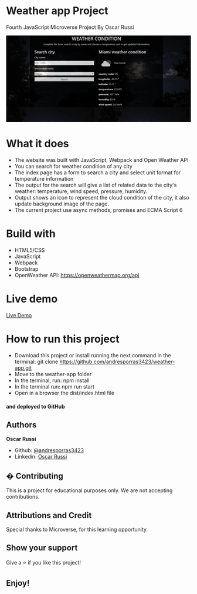 # Weather app Project

Fourth JavaScript Microverse Project By Oscar Russi

![screenshot](./weather-screenshot.png)

# What it does

- The website was built with JavaScript, Webpack and Open Weather API
- You can search for weather condition of any city
- The index page has a form to search a city and select unit format for temperature information
- The output for the search will give a list of related data to the city's weather: temperature, wind speed, pressure, humidity.
- Output shows an icon to represent the cloud condition of the city, it also update background image of the page.
- The current project use async methods, promises and ECMA Script 6


# Build with

- HTML5/CSS
- JavaScript
- Webpack
- Bootstrap
- OpenWeather API: https://openweathermap.org/api


# Live demo

[Live Demo](https://andresporras3423.github.io/weather-app/dist/index.html)


# How to run this project

- Download this project or install running the next command in the terminal: git clone https://github.com/andresporras3423/weather-app.git  
- Move to the weather-app folder
- In the terminal, run: npm install
- In the terminal run: npm run start
- Open in a browser the dist/index.html file

#### and deployed to GitHub


## Authors

**Oscar Russi**
- Github: [@andresporras3423](https://github.com/andresporras3423/)
- Linkedin: [Oscar Russi](https://www.linkedin.com/in/oscar-andres-russi-porras)


## � Contributing

This is a project for educational purposes only. We are not accepting contributions.

## Attributions and Credit

Special thanks to Microverse, for this learning opportunity. 

## Show your support

Give a ⭐️ if you like this project!

## Enjoy!